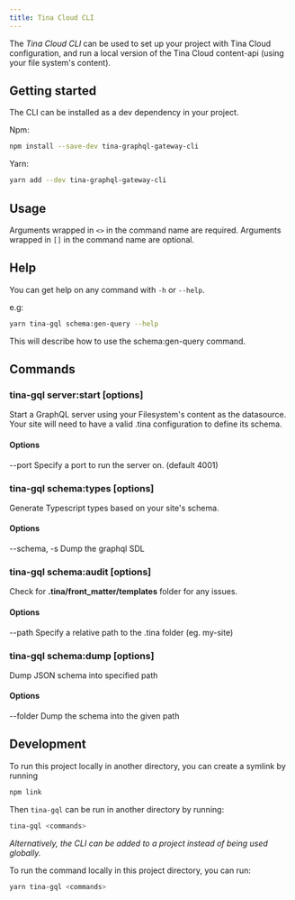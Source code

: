```yaml
---
title: Tina Cloud CLI
---
```


The _Tina Cloud CLI_ can be used to set up your project with Tina Cloud configuration, and run a local version of the Tina Cloud content-api (using your file system's content).

## Getting started

The CLI can be installed as a dev dependency in your project.

Npm:

```bash
npm install --save-dev tina-graphql-gateway-cli
```

Yarn:

```bash
yarn add --dev tina-graphql-gateway-cli
```

## Usage

Arguments wrapped in `<>` in the command name are required.
Arguments wrapped in `[]` in the command name are optional.

## Help

You can get help on any command with `-h` or `--help`.

e.g:

```bash
yarn tina-gql schema:gen-query --help
```

This will describe how to use the schema:gen-query command.

## Commands

### tina-gql server:start \[options\]

Start a GraphQL server using your Filesystem's content as the datasource. Your site will need to have a valid .tina configuration to define its schema.

#### Options

--port <port> Specify a port to run the server on. (default 4001)

### tina-gql schema:types \[options\]

Generate Typescript types based on your site's schema.

#### Options

--schema, -s Dump the graphql SDL

### tina-gql schema:audit \[options\]

Check for **.tina/front_matter/templates** folder for any issues.

#### Options

--path <tinaPath> Specify a relative path to the .tina folder (eg. my-site)

### tina-gql schema:dump \[options\]

Dump JSON schema into specified path

#### Options

--folder <folder> Dump the schema into the given path

## Development

To run this project locally in another directory, you can create a symlink by running

```bash
npm link
```

Then `tina-gql` can be run in another directory by running:

```bash
tina-gql <commands>
```

_Alternatively, the CLI can be added to a project instead of being used globally._

To run the command locally in this project directory, you can run:

```bash
yarn tina-gql <commands>
```
